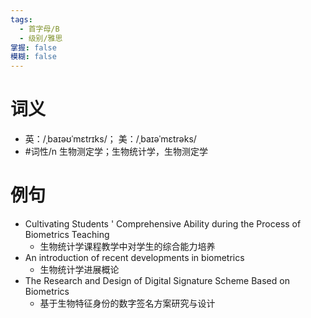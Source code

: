 ```yaml
---
tags:
  - 首字母/B
  - 级别/雅思
掌握: false
模糊: false
---
```

# 词义
- 英：/ˌbaɪəʊˈmɛtrɪks/； 美：/ˌbaɪəˈmɛtrəks/
- #词性/n  生物测定学；生物统计学，生物测定学
# 例句
- Cultivating Students ' Comprehensive Ability during the Process of Biometrics Teaching
	- 生物统计学课程教学中对学生的综合能力培养
- An introduction of recent developments in biometrics
	- 生物统计学进展概论
- The Research and Design of Digital Signature Scheme Based on Biometrics
	- 基于生物特征身份的数字签名方案研究与设计

